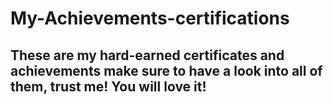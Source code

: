 # My-Achievements-certifications
<h2></b>These are my hard-earned certificates and achievements make sure to have a look into all of them, trust me! You will love it!</b></h12>
